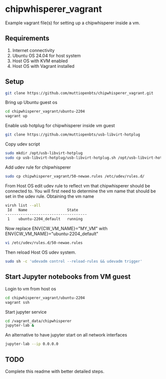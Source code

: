 # chipwhisperer_vagrant
Example vagrant file(s) for setting up a chipwhisperer inside a vm.

## Requirements
1. Internet connectivity
2. Ubuntu OS 24.04 for host system
3. Host OS with KVM enabled
4. Host OS with Vagrant installed

## Setup
```sh
git clone https://github.com/muttiopenbts/chipwhisperer_vagrant.git
```
Bring up Ubuntu guest os
```sh
cd chipwhisperer_vagrant/ubuntu-2204
vagrant up
```
Enable usb hotplug for chipwhisperer inside vm guest
```sh
git clone https://github.com/muttiopenbts/usb-libvirt-hotplug
```
Copy udev script
```sh
sudo mkdir /opt/usb-libvirt-hotplug
sudo cp usb-libvirt-hotplug/usb-libvirt-hotplug.sh /opt/usb-libvirt-hotplug
```
Add udev rule for chipwhisperer
```sh
sudo cp chipwhisperer_vagrant/50-newae.rules /etc/udev/rules.d/
```
From Host OS edit udev rule to reflect vm that chipwhisperer should be connected to.
You will first need to determine the vm name that should be set in the udev rule.
Obtaining the vm name
```sh
virsh list --all
 Id   Name                  State
-------------------------------------
 1    ubuntu-2204_default   running
```
Now replace ENV{CW_VM_NAME}="MY_VM" with ENV{CW_VM_NAME}="ubuntu-2204_default"
```sh
vi /etc/udev/rules.d/50-newae.rules
```
Then reload Host OS udev system.
```sh
sudo sh -c 'udevadm control --reload-rules && udevadm trigger'
```
## Start Jupyter notebooks from VM guest
Login to vm from host os
```sh
cd chipwhisperer_vagrant/ubuntu-2204
vagrant ssh
```
Start jupyter service
```sh
cd /vagrant_data/chipwhisperer
jupyter-lab &
```
An alternative to have jupyter start on all network interfaces
```sh
jupyter-lab --ip 0.0.0.0
```
## TODO
Complete this readme with better detailed steps.

